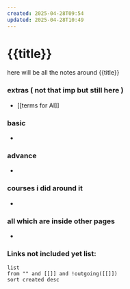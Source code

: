 ```yaml
---
created: 2025-04-28T09:54
updated: 2025-04-28T10:49
---
```


# {{title}}

here will be all the notes around {{title}}


### extras ( not that imp but still here )

- [[terms for AI]]

### basic

- 

### advance

- 


### courses i did around it

- 


### all which are inside other pages

- 


### **Links not included yet list:**
```dataview
list
from "" and [[]] and !outgoing([[]])
sort created desc
```
